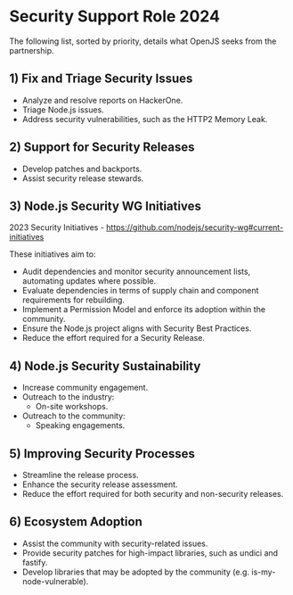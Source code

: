 # Security Support Role 2024

The following list, sorted by priority, details what OpenJS seeks from the partnership.

## 1) Fix and Triage Security Issues
  * Analyze and resolve reports on HackerOne.
  * Triage Node.js issues.
  * Address security vulnerabilities, such as the HTTP2 Memory Leak.

## 2) Support for Security Releases
  * Develop patches and backports.
  * Assist security release stewards.

## 3) Node.js Security WG Initiatives

2023 Security Initiatives - https://github.com/nodejs/security-wg#current-initiatives

These initiatives aim to:
  * Audit dependencies and monitor security announcement lists, automating updates where possible.
  * Evaluate dependencies in terms of supply chain and component requirements for rebuilding.
  * Implement a Permission Model and enforce its adoption within the community.
  * Ensure the Node.js project aligns with Security Best Practices.
  * Reduce the effort required for a Security Release.

## 4) Node.js Security Sustainability
  * Increase community engagement.
  * Outreach to the industry:
    * On-site workshops.
  * Outreach to the community:
    * Speaking engagements.

## 5) Improving Security Processes
  * Streamline the release process.
  * Enhance the security release assessment.
  * Reduce the effort required for both security and non-security releases.

## 6) Ecosystem Adoption
  * Assist the community with security-related issues.
  * Provide security patches for high-impact libraries, such as undici and fastify.
  * Develop libraries that may be adopted by the community (e.g. is-my-node-vulnerable).
